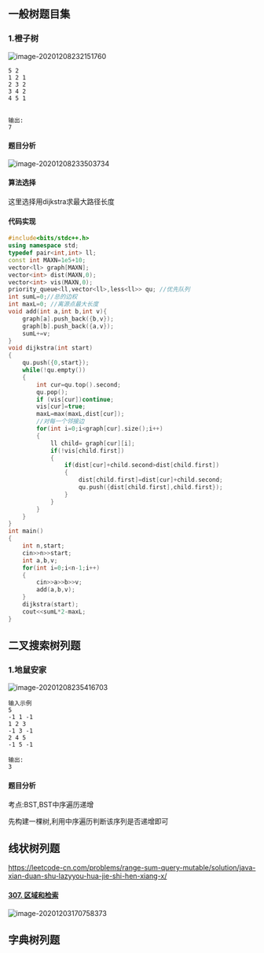 ## 一般树题目集

### 1.橙子树

![image-20201208232151760](https://gitee.com/zisuu/picture/raw/master/img/20201208232151.png)

```
5 2
1 2 1
2 3 2
3 4 2
4 5 1


输出:
7
```

#### 题目分析

![image-20201208233503734](https://gitee.com/zisuu/picture/raw/master/img/20201208233503.png)

#### 算法选择

这里选择用dijkstra求最大路径长度

#### 代码实现

```c++
#include<bits/stdc++.h>
using namespace std;
typedef pair<int,int> ll;
const int MAXN=1e5+10;
vector<ll> graph[MAXN];
vector<int> dist(MAXN,0);
vector<int> vis(MAXN,0);
priority_queue<ll,vector<ll>,less<ll>> qu; //优先队列
int sumL=0;//总的边权
int maxL=0; //离源点最大长度
void add(int a,int b,int v){
	graph[a].push_back({b,v});
	graph[b].push_back({a,v});
	sumL+=v;
}
void dijkstra(int start)
{
	qu.push({0,start});
	while(!qu.empty())
	{
		int cur=qu.top().second;
		qu.pop();
		if (vis[cur])continue;
		vis[cur]=true;
		maxL=max(maxL,dist[cur]);
		//对每一个邻接边
		for(int i=0;i<graph[cur].size();i++)
		{
			ll child= graph[cur][i];
			if(!vis[child.first])
			{
				if(dist[cur]+child.second>dist[child.first])
				{
					dist[child.first]=dist[cur]+child.second;
					qu.push({dist[child.first],child.first});
				}
			}
		}
	}
}
int main()
{
	int n,start;
	cin>>n>>start;
	int a,b,v;
	for(int i=0;i<n-1;i++)
	{
		cin>>a>>b>>v;
		add(a,b,v);
	}
	dijkstra(start);
	cout<<sumL*2-maxL;
}

```





## 二叉搜索树列题

### 1.地鼠安家

![image-20201208235416703](https://gitee.com/zisuu/picture/raw/master/img/20201208235416.png)

```
输入示例
5
-1 1 -1
1 2 3
-1 3 -1
2 4 5
-1 5 -1

输出:
3
```



#### 题目分析

考点:BST,BST中序遍历递增

先构建一棵树,利用中序遍历判断该序列是否递增即可



## 线状树列题

https://leetcode-cn.com/problems/range-sum-query-mutable/solution/java-xian-duan-shu-lazyyou-hua-jie-shi-hen-xiang-x/

#### [307. 区域和检索 ](https://leetcode-cn.com/problems/range-sum-query-mutable/)

![image-20201203170758373](https://gitee.com/zisuu/picture/raw/master/img/20201203170758.png)

## 字典树列题











